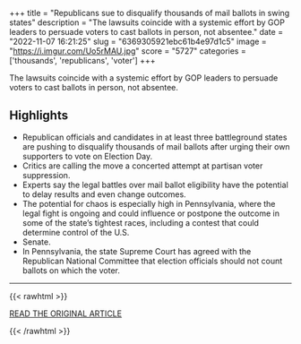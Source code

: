 +++
title = "Republicans sue to disqualify thousands of mail ballots in swing states"
description = "The lawsuits coincide with a systemic effort by GOP leaders to persuade voters to cast ballots in person, not absentee."
date = "2022-11-07 16:21:25"
slug = "6369305921ebc61b4e97d1c5"
image = "https://i.imgur.com/Uo5rMAU.jpg"
score = "5727"
categories = ['thousands', 'republicans', 'voter']
+++

The lawsuits coincide with a systemic effort by GOP leaders to persuade voters to cast ballots in person, not absentee.

## Highlights

- Republican officials and candidates in at least three battleground states are pushing to disqualify thousands of mail ballots after urging their own supporters to vote on Election Day.
- Critics are calling the move a concerted attempt at partisan voter suppression.
- Experts say the legal battles over mail ballot eligibility have the potential to delay results and even change outcomes.
- The potential for chaos is especially high in Pennsylvania, where the legal fight is ongoing and could influence or postpone the outcome in some of the state’s tightest races, including a contest that could determine control of the U.S.
- Senate.
- In Pennsylvania, the state Supreme Court has agreed with the Republican National Committee that election officials should not count ballots on which the voter.

---

{{< rawhtml >}}
  <p class="article-category">
    <a target="_blank" href="https://www.washingtonpost.com/elections/2022/11/07/gop-sues-reject-mail-ballots/">READ THE ORIGINAL ARTICLE</a>
  </p>
{{< /rawhtml >}}
